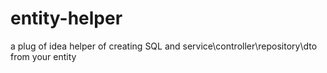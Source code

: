 # entity-helper
a plug of idea helper of creating SQL and service\controller\repository\dto from your entity
